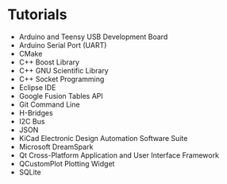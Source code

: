Tutorials
=========

*  Arduino and Teensy USB Development Board
*  Arduino Serial Port (UART)
*  CMake
*  C++ Boost Library
*  C++ GNU Scientific Library
*  C++ Socket Programming
*  Eclipse IDE
*  Google Fusion Tables API
*  Git Command Line
*  H-Bridges
*  I2C Bus
*  JSON
*  KiCad Electronic Design Automation Software Suite
*  Microsoft DreamSpark
*  Qt Cross-Platform Application and User Interface Framework
*  QCustomPlot Plotting Widget
*  SQLite

